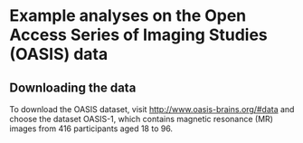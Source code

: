 # Example analyses on the Open Access Series of Imaging Studies (OASIS) data

## Downloading the data

To download the OASIS dataset, visit http://www.oasis-brains.org/#data and 
choose the dataset OASIS-1, which contains magnetic resonance (MR) images 
from 416 participants aged 18 to 96.

